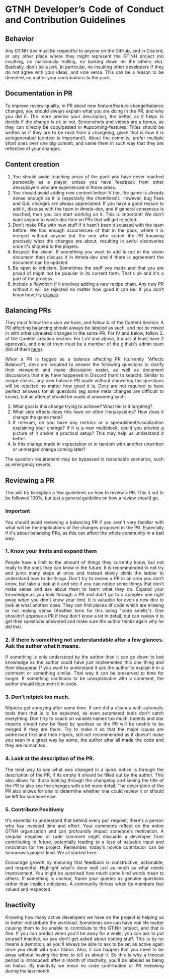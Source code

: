 <div align="justify">

# GTNH Developer’s Code of Conduct and Contribution Guidelines

## Behavior
Any GT:NH dev must be respectful to anyone on the GitHub, and in Discord, or any other place where they might represent the GT:NH project (no insulting, no maliciously trolling, no looking down on the others etc). Basically, don't be a jerk. In particular, no insulting other developers if they do not agree with your ideas, and vice versa. This can be a reason to be demoted, no matter your contributions to the pack.

## Documentation in PR
To improve review quality, in PR about new feature/feature change/balance changes, you should always explain what you are doing in the PR, and why you did it. The more precise your description, the better, as it helps to decide if the change is ok or not. Screenshots and videos are a bonus, as they can directly be copy/pasted in #upcoming-features. Titles should be written as if they are to be read from a changelog, given that is how it is autogenerated (context is important!), About the commits, prefer multiple short ones over one big commit, and name them in such way that they are reflective of your changes.

## Content creation
1) You should avoid touching areas of the pack you have never reached personally as a player, unless you have feedback from other devs/players who are experienced in those areas.
2) You should avoid adding new content below IV tier, the game is already dense enough as it is (especially the chemlines!). However, bug fixes and QoL changes are always appreciated. If you have a good reason to add it, discuss with the team in #meta-dev, and if general consensus is reached, then you can start working on it. This is important! We don’t want anyone to waste dev time on PRs that will get rejected.
3) Don't make PRs with new stuff if it hasn't been discussed with the team before. We had enough occurrences of that in the pack, where it is merged without anyone but the one who coded the PR knowing precisely what the changes are about, resulting in awful discoveries once it's shipped to the players.
4) Respect the vision. If something you want to add is not in the vision document then discuss it in #meta-dev and if there is agreement the document can be updated.
5) Be open to criticism. Sometimes the stuff you made and that you are proud of might not be popular in its current form. That's ok and it's a part of the process.
6) Include a flowchart if it involves adding a new recipe chain. Any new PR without it will be rejected no matter how good it can be. If you don’t know how, try [draw.io](https://draw.io).

## Balancing PRs
They must follow the vision we have, and follow 4. of the Content Section. A PR affecting balancing should always be labeled as such, and not be mixed in with other unrelated changes in the same PR. For IV and below, follow 2. of the Content creation section. For LuV and above, it must at least have 2 approvals, and one of them must be a member of the github's admin team (list of them [here](https://github.com/orgs/GTNewHorizons/teams/admin)).

When a PR is tagged as a balance affecting PR (currently "Affects Balance"), devs are required to answer the following questions to clarify their viewpoint and make discussion easier, as well as document discussions that may have happened in Discord (hard to search). Similar to recipe chains, any new balance PR made without answering the questions will be rejected no matter how good it is. Devs are not required to have perfect answers for all questions (eg some meta changes are difficult to know), but an attempt should be made at answering each:
1. What goal is this change trying to achieve? What tier is it targeting?
2. What side effects does this have on other lines/systems? How does it change the game meta?
3. If relevant, do you have any metrics or a spreadsheet/visualization explaining your change? If it is a new multiblock, could you provide a picture of it and/or a practical setup? This may help us understand it better.
4. Is this change made in expectation or in tandem with another unwritten or unmerged change coming later?

The question requirement may be bypassed in reasonable scenarios, such as emergency reverts.

## Reviewing a PR
This will try to explain a few guidelines on how to review a PR. This it not to be followed 100%, but just a general guideline on how a review should go.

### Important
You should avoid reviewing a balancing PR if you aren't very familiar with what will be the implications of the changes proposed in the PR. Especially if it's about balancing PRs, as this can affect the whole community in a bad way.

### 1. Know your limits and expand them
People have a limit to the amount of things they currently know, but not really to the ones they can know in the future. It is recommended to not try and jump many steps at once and instead slowly climb the ladder to understand how to do things. Don't try to review a PR in an area you don't know, but take a look at it and see if you can notice some things that don't make sense and ask about them to learn what they do. Expand your knowledge as you look through a PR and don't go to a complex one right away when you don't know your limit. It is valuable for even a new dev to look at what another does. They can find pieces of code which are missing or not making sense (Another term for this being "code smells"). One shouldn't approve a PR if they don't know a lot in detail, but can review it to get their questions answered and make sure the author thinks again why he did that.

### 2. If there is something not understandable after a few glances. Ask the author what it means.
If something is only understood by the author then it can go down to lost knowledge as the author could have just implemented this one thing and then disappear. If you want to understand it ask the author to explain it in a comment or something similar. That way it can be preserved to time for longer. If something continues to be unexplainable with a comment, the author should document it in code. 

### 3. Don't nitpick too much.
Nitpicks get annoying after some time. If one did a cleanup with automatic tools then that is to be expected, as even automated tools don't catch everything. Don't try to coach on variable names too much. Indents and star imports should now be fixed by spotless so the PR will be unable to be merged if they are there. Try to make it so that the major issues are addressed first and then nitpick, still not recommended as it doesn't make you seen in a great way by some, the author after all made the code and they are human too.

### 4. Look at the description of the PR.
The best way to see what was changed in a quick notice is through the description of the PR, if its empty it should be filled out by the author. This also allows for those looking through the changelog and seeing the title of the PR to also see the changes with a bit more detail. The description of the PR also allows for one to determine whether one could review it or should be left for someone else. 

### 5. Contribute Positively
It's essential to understand that behind every pull request, there's a person who has invested time and effort. Your comments reflect on the entire GTNH organization and can profoundly impact someone's motivation. A singular negative or rude comment might dissuade a developer from contributing in future, potentially leading to a loss of valuable input and innovation for the project. Remember, today's novice contributor can be tomorrow's project lead. We all started here.

Encourage growth by ensuring that feedback is constructive, actionable, and respectful. Highlight what's done well just as much as what needs improvement. You might be surprised how much some kind words mean to others. If something is unclear, frame your queries as genuine questions rather than implicit criticisms. A community thrives when its members feel valued and respected.

## Inactivity
Knowing how many active developers we have on the project is helping us to better redistribute the workload. Sometimes one can have real life matter causing them to be unable to contribute to the GT:NH project, and that is fine. If you can predict when you'll be away for a while, you can ask to put yourself inactive, so you don't get asked about coding stuff. This is by no means a demotion, as you'll always be able to ask to be set as active again once you dealt with your hiatus. Also, it can happen that you need to be away without having the time to tell us about it. So this is why a timeout period is introduced: after a month of inactivity, you'll be labeled as being on hiatus. By inactivity we mean no code contribution or PR reviewing during the last month.
</div>

